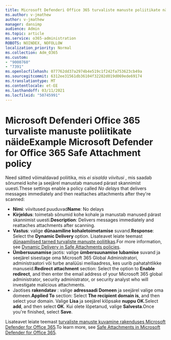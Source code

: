 ```yaml
---
title: Microsoft Defenderi Office 365 turvaliste manuste poliitikate näide
ms.author: v-jmathew
author: v-jmathew
manager: dansimp
audience: Admin
ms.topic: article
ms.service: o365-administration
ROBOTS: NOINDEX, NOFOLLOW
localization_priority: Normal
ms.collection: Adm_O365
ms.custom:
- "9000760"
- "7391"
ms.openlocfilehash: 077762dd37a2974b4e519c1f242fa753623cb49a
ms.sourcegitcommit: 6312ee31561db36104f32282d019d069ede69174
ms.translationtype: MT
ms.contentlocale: et-EE
ms.lasthandoff: 03/11/2021
ms.locfileid: "50745991"
---
```

# <a name="example-microsoft-defender-for-office-365-safe-attachment-policy"></a><span data-ttu-id="16c6c-102">Microsoft Defenderi Office 365 turvaliste manuste poliitikate näide</span><span class="sxs-lookup"><span data-stu-id="16c6c-102">Example Microsoft Defender for Office 365 Safe Attachment policy</span></span>

<span data-ttu-id="16c6c-103">Need sätted võimaldavad poliitika, mis *ei sisalda viivitusi* , mis saadab sõnumeid kohe ja seejärel manustab manused pärast skannimist uuesti.</span><span class="sxs-lookup"><span data-stu-id="16c6c-103">These settings enable a policy called *No delays* that delivers messages immediately and then reattaches attachments after they're scanned:</span></span>

- <span data-ttu-id="16c6c-104">**Nimi**: viivitused puuduvad</span><span class="sxs-lookup"><span data-stu-id="16c6c-104">**Name**: No delays</span></span>
- <span data-ttu-id="16c6c-105">**Kirjeldus**: toimetab sõnumid kohe kohale ja manustab manused pärast skannimist uuesti.</span><span class="sxs-lookup"><span data-stu-id="16c6c-105">**Description**: Delivers messages immediately and reattaches attachments after scanning.</span></span>
- <span data-ttu-id="16c6c-106">**Vastus**: valige **dünaamiline kohaletoimetamise** suvand.</span><span class="sxs-lookup"><span data-stu-id="16c6c-106">**Response**: Select the **Dynamic Delivery** option.</span></span> <span data-ttu-id="16c6c-107">Lisateavet leiate teemast [dünaamilised tarned turvaliste manuste poliitikas](https://go.microsoft.com/fwlink/?linkid=2092328).</span><span class="sxs-lookup"><span data-stu-id="16c6c-107">For more information, see [Dynamic Delivery in Safe Attachments policies](https://go.microsoft.com/fwlink/?linkid=2092328).</span></span>
- <span data-ttu-id="16c6c-108">**Ümbersuunamise** jaotis: valige **ümbersuunamise lubamise** suvand ja seejärel sisestage oma Microsoft 365 Global Administratori, administraatori või turbe analüüsi meiliaadress, kes uurib pahatahtlikke manuseid.</span><span class="sxs-lookup"><span data-stu-id="16c6c-108">**Redirect attachment** section: Select the option to **Enable redirect**, and then enter the email address of your Microsoft 365 global administrator, security administrator, or security analyst who will investigate malicious attachments.</span></span>
- <span data-ttu-id="16c6c-109">Jaotises **rakendatav** : valige **adressaadi Domeen** ja seejärel valige oma domeen.</span><span class="sxs-lookup"><span data-stu-id="16c6c-109">**Applied To** section: Select **The recipient domain is**, and then select your domain.</span></span> <span data-ttu-id="16c6c-110">Valige **Lisa** ja seejärel klõpsake **nuppu OK**.</span><span class="sxs-lookup"><span data-stu-id="16c6c-110">Select **add**, and then select **OK**.</span></span> <span data-ttu-id="16c6c-111">Kui olete lõpetanud, valige **Salvesta**.</span><span class="sxs-lookup"><span data-stu-id="16c6c-111">Once you're finished, select **Save**.</span></span>

<span data-ttu-id="16c6c-112">Lisateavet leiate teemast [turvaliste manuste kuvamine rakenduses Microsoft Defender for Office 365](https://go.microsoft.com/fwlink/?linkid=2092213).</span><span class="sxs-lookup"><span data-stu-id="16c6c-112">To learn more, see [Safe Attachments in Microsoft Defender for Office 365](https://go.microsoft.com/fwlink/?linkid=2092213).</span></span>
